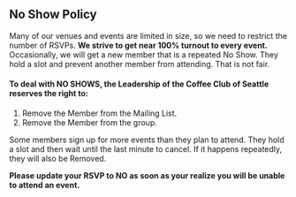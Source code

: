 ## No Show Policy
Many of our venues and events are limited in size, so we need to restrict the number of RSVPs. **We strive to get near 100% turnout to every event.** Occasionally, we will get a new member that is a repeated No Show. They hold a slot and prevent another member from attending. That is not fair. 

#### To deal with NO SHOWS, the Leadership of the Coffee Club of Seattle reserves the right to: 

1. Remove the Member from the Mailing List.
2. Remove the Member from the group. 

Some members sign up for more events than they plan to attend. They hold a slot and then wait until the last minute to cancel. If it happens repeatedly, they will also be Removed. 

**Please update your RSVP to NO as soon as your realize you will be unable to attend an event.** 
